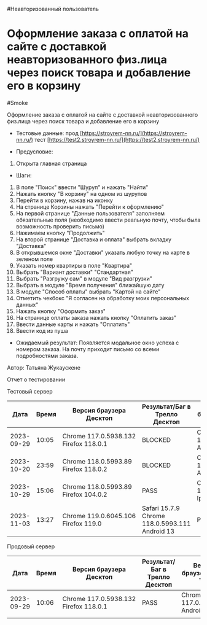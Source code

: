 #Неавторизованный пользователь
# Оформление заказа с оплатой на сайте с доставкой неавторизованного физ.лица через поиск товара и добавление его в корзину
#Smoke

Оформление заказа с оплатой на сайте с доставкой неавторизованного физ.лица через поиск товара и добавление его в корзину

* Тестовые данные: прод [https://stroyrem-nn.ru/](https://stroyrem-nn.ru/) тест [https://test2.stroyrem-nn.ru/](https://test2.stroyrem-nn.ru/)
  
* Предусловие:
1. Открыта главная страница 

* Шаги:
1. В поле "Поиск" ввести "Шуруп" и нажать "Найти"
2. Нажать кнопку "В корзину" на одном из шурупов
3. Перейти в корзину, нажав на иконку
4. На странице Корзины нажать "Перейти к оформлению"
5. На первой странице "Данные пользователя" заполняем обязательные поля (необходимо ввести реальную почту, чтобы была возможность проверить письмо)
6. Нажимаем кнопку "Продолжить"
7. На второй странице "Доставка и оплата" выбрать вкладку "Доставка"
8. В открывшемся окне "Доставки" указать любую точку на карте в зеленом поле
9. Указать номер квартиры в поле "Квартира"
10. Выбрать "Вариант доставки" "Стандартная"
11. Выбрать "Разгружу сам" в модуле "Вид разгрузки"
12. Выбрать в модуле "Время получения" ближайшую дату
13. В модуле "Способ оплаты" выбрать "Картой на сайте"
14. Отметить чекбокс "Я согласен на обработку моих персональных данных"
15. Нажать кнопку "Оформить заказ"
16. На странице оплаты заказа нажать кнопку "Оплатить заказ"
17. Ввести данные карты и нажать "Оплатить"
18. Ввести код из пуша

* Ожидаемый результат:
  Появляется модальное окно успеха с номером заказа. На почту приходит письмо со всеми подробностями заказа.

Автор: Татьяна Жукаускене

Отчет о тестировании

Тестовый сервер

| Дата       | Время | Версия браузера Десктоп               | Результат/Баг в Трелло Десктоп | Версия браузера и ОС Тач         | Результат/Баг в Трелло Тач | Дата релиза | QA      |
| ---------- | ----- | ------------------------------------- | ------------------------------ | -------------------------------- | -------------------------- | ----------- | ------- |
| 2023-09-29 | 10:05 | Chrome 117.0.5938.132 Firefox 118.0.1 | BLOCKED                        | Chrome 117.0.5938.60, Android 10 | BLOCKED                    | 17.09.2023  | Татьяна |
| 2023-10-20| 23:59|Chrome 118.0.5993.89 Firefox 118.0.2|BLOCKED|Chrome 118.0.5993.80, Android 13|BLOCKED |19.10.2023 | Юлия |
|2023-10-29 | 15:06      |  Chrome 118.0.5993.89              Firefox 104.0.2                      |PASS                            |     Chrome 119.0.6045.41, Iphone 11                             |        PASS                    |     29.10.2023        |  Тимофей   |
| 2023-11-03 | 13:27 | Chrome 119.0.6045.106  Firefox 119.0 | Safari 15.7.9 Chrome 118.0.5993.111 Android 13 | PASS | ЮлияМихайлова |

Продовый сервер

| Дата       | Время | Версия браузера Десктоп               | Результат/Баг в Трелло Десктоп | Версия браузера и ОС Тач         | Результат/Баг в Трелло Тач | Дата релиза | QA      |
| ---------- | ----- | ------------------------------------- | ------------------------------ | -------------------------------- | -------------------------- | ----------- | ------- |
| 2023-09-29 | 10:06 | Chrome 117.0.5938.132 Firefox 118.0.1 | PASS                           | Chrome 117.0.5938.60, Android 10 | PASS                       | 17.09.2023  | Татьяна |
|            |       |                                       |                                |                                  |                            |             |         |
